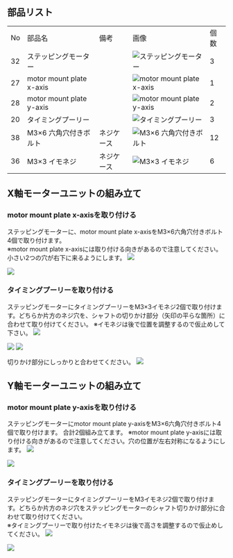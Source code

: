 ## 部品リスト
<table class="packing-list">
<tbody>
<tr>
<td>No</td>
<td>部品名</td>
<td>備考</td>
<td class="packing-img">画像</td>
<td>個数</td>
</tr>
<tr>
<td>32</td>
<td>ステッピングモーター</td>
<td></td>
<td><img src="./images/03/p1.jpg" alt="ステッピングモーター"></td>
<td>3</td>
</tr>
<tr>
<td>27</td>
<td>motor mount plate x-axis</td>
<td></td>
<td><img src="./images/03/p2.jpg" alt="motor mount plate x-axis"></td>
<td>1</td>
</tr>
<tr>
<td>28</td>
<td>motor mount plate y-axis</td>
<td></td>
<td><img src="./images/03/p3.jpg" alt="motor mount plate y-axis"></td>
<td>2</td>
</tr>
<tr>
<td>20</td>
<td>タイミングプーリー</td>
<td></td>
<td><img src="./images/03/p4.jpg" alt="タイミングプーリー"></td>
<td>3</td>
</tr>
<tr>
<td>38</td>
<td>M3&times;6 六角穴付きボルト</td>
<td>ネジケース</td>
<td><img src="./images/03/p5.jpg" alt="M3&times;6 六角穴付きボルト"></td>
<td>12</td>
</tr>
<tr>
<td>36</td>
<td>M3&times;3 イモネジ</td>
<td>ネジケース</td>
<td><img src="./images/03/p6.jpg" alt="M3&times;3 イモネジ"></td>
<td>6</td>
</tr>
</tbody>
</table>

## X軸モーターユニットの組み立て
### motor mount plate x-axisを取り付ける
ステッピングモーターに、motor mount plate x-axisをM3&times;6六角穴付きボルト4個で取り付けます。  
※motor mount plate x-axisには取り付ける向きがあるので注意してください。小さい2つの穴が右下に来るようにします。
<img src="./images/03/mini-1000mm_03_01.jpg">

<img src="./images/03/mini-1000mm_03_02.jpg">

### タイミングプーリーを取り付ける
ステッピングモーターにタイミングプーリーをM3×3イモネジ2個で取り付けます。どちらか片方のネジ穴を、シャフトの切りかけ部分（矢印の平らな箇所）に合わせて取り付けてください。
※イモネジは後で位置を調整するので仮止めして下さい。
<img src="./images/03/mini-1000mm_03_03.jpg">

<img src="./images/03/mini-1000mm_03_04.jpg">

<img src="./images/03/mini-1000mm_03_05.jpg">

切りかけ部分にしっかりと合わせてください。
<img src="./images/03/mini-300mm_02_10.jpg">

## Y軸モーターユニットの組み立て
### motor mount plate y-axisを取り付ける
ステッピングモーターにmotor mount plate y-axisをM3&times;6六角穴付きボルト4個で取り付けます。 合計2個組み立てます。 ※motor mount plate y-axisには取り付ける向きがあるので注意してください。穴の位置が左右対称になるようにします。
<img src="./images/03/mini-300mm_02_06.jpg">

<img src="./images/03/mini-1000mm_03_07.jpg">

### タイミングプーリーを取り付ける
ステッピングモーターにタイミングプーリーをM3イモネジ2個で取り付けます。どちらか片方のネジ穴をステッピングモーターのシャフト切りかけ部分に合わせて取り付けてください。  
※タイミングプーリーで取り付けたイモネジは後で高さを調整するので仮止めしてください。
<img src="./images/03/mini-300mm_02_09.jpg">

<img src="./images/03/mini-1000mm_03_08.jpg">
